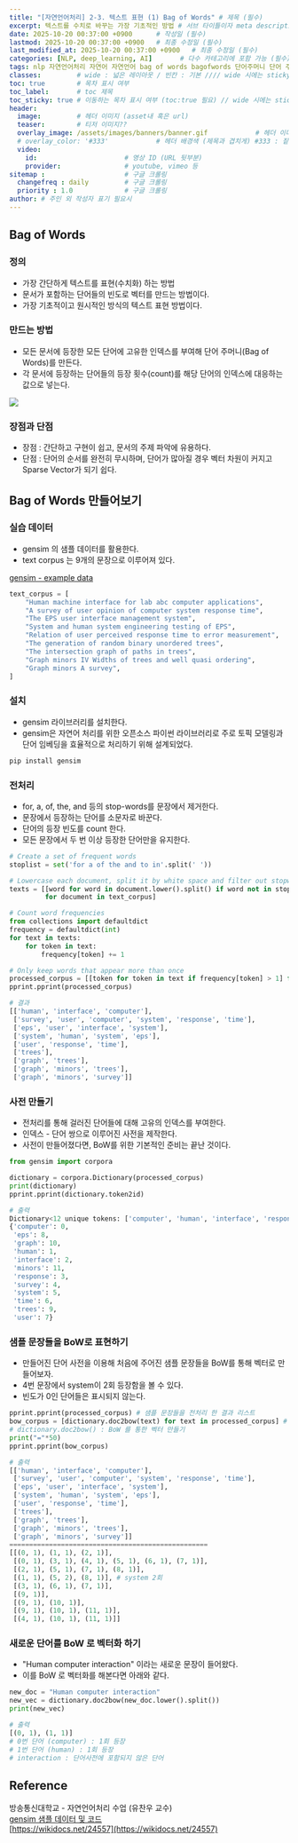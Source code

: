 ```yaml
---
title: "[자연언어처리] 2-3. 텍스트 표현 (1) Bag of Words" # 제목 (필수)
excerpt: 텍스트를 수치로 바꾸는 가장 기초적인 방법 # 서브 타이틀이자 meta description (필수)
date: 2025-10-20 00:37:00 +0900      # 작성일 (필수)
lastmod: 2025-10-20 00:37:00 +0900   # 최종 수정일 (필수)
last_modified_at: 2025-10-20 00:37:00 +0900   # 최종 수정일 (필수)
categories: [NLP, deep_learning, AI]       # 다수 카테고리에 포함 가능 (필수)
tags: nlp 자연언어처리 자연어 자연언어 bag of words bagofwords 단어주머니 단어 주머니 ai 머신러닝 모델 machinelearning machine learning                       # 태그 복수개 가능 (필수)
classes:         # wide : 넓은 레이아웃 / 빈칸 : 기본 //// wide 시에는 sticky toc 불가
toc: true        # 목차 표시 여부
toc_label:       # toc 제목
toc_sticky: true # 이동하는 목차 표시 여부 (toc:true 필요) // wide 시에는 sticky toc 불가
header: 
  image:         # 헤더 이미지 (asset내 혹은 url)
  teaser:        # 티저 이미지??
  overlay_image: /assets/images/banners/banner.gif            # 헤더 이미지 (제목과 겹치게)
  # overlay_color: '#333'            # 헤더 배경색 (제목과 겹치게) #333 : 짙은 회색 (필수)
  video:
    id:                      # 영상 ID (URL 뒷부분)
    provider:                # youtube, vimeo 등
sitemap :                    # 구글 크롤링
  changefreq : daily         # 구글 크롤링
  priority : 1.0             # 구글 크롤링
author: # 주인 외 작성자 표기 필요시
---
```

<!--postNo: 20251020_002-->  

## Bag of Words  

### 정의  

- 가장 간단하게 텍스트를 표현(수치화) 하는 방법  
- 문서가 포함하는 단어들의 빈도로 벡터를 만드는 방법이다.  
- 가장 기초적이고 원시적인 방식의 텍스트 표현 방법이다.  

### 만드는 방법  

- 모든 문서에 등장한 모든 단어에 고유한 인덱스를 부여해 단어 주머니(Bag of Words)를 만든다.  
- 각 문서에 등장하는 단어들의 등장 횟수(count)를 해당 단어의 인덱스에 대응하는 값으로 넣는다.  

![](/assets/images/2051020_002_001.png)

### 장점과 단점  

- 장점 : 간단하고 구현이 쉽고, 문서의 주제 파악에 유용하다.  
- 단점 : 단어의 순서를 완전히 무시하며, 단어가 많아질 경우 벡터 차원이 커지고 Sparse Vector가 되기 쉽다.  

## Bag of Words 만들어보기  

### 실습 데이터  

- gensim 의 샘플 데이터를 활용한다.  
- text corpus 는 9개의 문장으로 이루어져 있다.  

[gensim - example data](https://radimrehurek.com/gensim/auto_examples/core/run_core_concepts.html#sphx-glr-auto-examples-core-run-core-concepts-py)  

```python
text_corpus = [
    "Human machine interface for lab abc computer applications",
    "A survey of user opinion of computer system response time",
    "The EPS user interface management system",
    "System and human system engineering testing of EPS",
    "Relation of user perceived response time to error measurement",
    "The generation of random binary unordered trees",
    "The intersection graph of paths in trees",
    "Graph minors IV Widths of trees and well quasi ordering",
    "Graph minors A survey",
]
```

### 설치  

- gensim 라이브러리를 설치한다.  
- gensim은 자연어 처리를 위한 오픈소스 파이썬 라이브러리로 주로 토픽 모델링과 단어 임베딩을 효율적으로 처리하기 위해 설계되었다.  

```bash
pip install gensim
```


### 전처리  

- for, a, of, the, and 등의 stop-words를 문장에서 제거한다.  
- 문장에서 등장하는 단어를 소문자로 바꾼다.  
- 단어의 등장 빈도를 count 한다.  
- 모든 문장에서 두 번 이상 등장한 단어만을 유지한다.  

```python
# Create a set of frequent words
stoplist = set('for a of the and to in'.split(' '))

# Lowercase each document, split it by white space and filter out stopwords
texts = [[word for word in document.lower().split() if word not in stoplist]
         for document in text_corpus]

# Count word frequencies
from collections import defaultdict
frequency = defaultdict(int)
for text in texts:
    for token in text:
        frequency[token] += 1

# Only keep words that appear more than once
processed_corpus = [[token for token in text if frequency[token] > 1] for text in texts]
pprint.pprint(processed_corpus)
```

```python
# 결과
[['human', 'interface', 'computer'],
 ['survey', 'user', 'computer', 'system', 'response', 'time'],
 ['eps', 'user', 'interface', 'system'],
 ['system', 'human', 'system', 'eps'],
 ['user', 'response', 'time'],
 ['trees'],
 ['graph', 'trees'],
 ['graph', 'minors', 'trees'],
 ['graph', 'minors', 'survey']]
```

### 사전 만들기  

- 전처리를 통해 걸러진 단어들에 대해 고유의 인덱스를 부여한다.  
- 인덱스 - 단어 쌍으로 이루어진 사전을 제작한다.  
- 사전이 만들어졌다면, BoW를 위한 기본적인 준비는 끝난 것이다.  

```python
from gensim import corpora

dictionary = corpora.Dictionary(processed_corpus)
print(dictionary)
pprint.pprint(dictionary.token2id)
```

```python
# 출력
Dictionary<12 unique tokens: ['computer', 'human', 'interface', 'response', 'survey']...>
{'computer': 0,
 'eps': 8,
 'graph': 10,
 'human': 1,
 'interface': 2,
 'minors': 11,
 'response': 3,
 'survey': 4,
 'system': 5,
 'time': 6,
 'trees': 9,
 'user': 7}
```

### 샘플 문장들을 BoW로 표현하기  

- 만들어진 단어 사전을 이용해 처음에 주어진 샘플 문장들을 BoW를 통해 벡터로 만들어보자.  
- 4번 문장에서 system이 2회 등장함을 볼 수 있다.  
- 빈도가 0인 단어들은 표시되지 않는다.  

```python
pprint.pprint(processed_corpus) # 샘플 문장들을 전처리 한 결과 리스트
bow_corpus = [dictionary.doc2bow(text) for text in processed_corpus] # BoW
# dictionary.doc2bow() : BoW 를 통한 벡터 만들기
print("="*50)
pprint.pprint(bow_corpus)
```

```python
# 출력
[['human', 'interface', 'computer'],
 ['survey', 'user', 'computer', 'system', 'response', 'time'],
 ['eps', 'user', 'interface', 'system'],
 ['system', 'human', 'system', 'eps'],
 ['user', 'response', 'time'],
 ['trees'],
 ['graph', 'trees'],
 ['graph', 'minors', 'trees'],
 ['graph', 'minors', 'survey']]
==================================================
[[(0, 1), (1, 1), (2, 1)],
 [(0, 1), (3, 1), (4, 1), (5, 1), (6, 1), (7, 1)],
 [(2, 1), (5, 1), (7, 1), (8, 1)],
 [(1, 1), (5, 2), (8, 1)], # system 2회
 [(3, 1), (6, 1), (7, 1)],
 [(9, 1)],
 [(9, 1), (10, 1)],
 [(9, 1), (10, 1), (11, 1)],
 [(4, 1), (10, 1), (11, 1)]]
```

### 새로운 단어를 BoW 로 벡터화 하기  

- "Human computer interaction" 이라는 새로운 문장이 들어왔다.  
- 이를 BoW 로 벡터화를 해본다면 아래와 같다.  

```python
new_doc = "Human computer interaction"
new_vec = dictionary.doc2bow(new_doc.lower().split())
print(new_vec)
```

```python
# 출력
[(0, 1), (1, 1)]
# 0번 단어 (computer) : 1회 등장
# 1번 단어 (human) : 1회 등장
# interaction : 단어사전에 포함되지 않은 단어
```

## Reference  

방송통신대학교 - 자연언어처리 수업 (유찬우 교수)  
[gensim 샘플 데이터 및 코드](https://radimrehurek.com/gensim/auto_examples/core/run_core_concepts.html#sphx-glr-auto-examples-core-run-core-concepts-py)  
[https://wikidocs.net/24557](https://wikidocs.net/24557)  